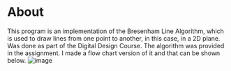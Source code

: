 # About #
This program is an implementation of the Bresenham Line Algorithm, which is used to draw lines from one point to another, in this case, in a 2D plane. Was done as part of the Digital Design Course.
The algorithm was provided in the assignment. I made a flow chart version of it and that can be shown below.
![image](https://user-images.githubusercontent.com/48885205/126679248-6a5e8e5d-e957-4d49-ac14-6f55bfe727f1.png)
